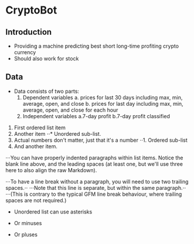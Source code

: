 # CryptoBot

<!-- ![Subway](./TehranSubway.PNG)   -->

## Introduction

* Providing a machine predicting best short long-time profiting crypto currency  
* Should also work for stock

## Data

* Data consists of two parts:
  1. Dependent variables
      a. prices for last 30 days including max, min, average, open, and close
      b. prices for last day including max, min, average, open, and close for each hour
  2. Independent variables
    a.7-day profit
    b.7-day profit classified

1. First ordered list item
2. Another item
⋅⋅* Unordered sub-list. 
1. Actual numbers don't matter, just that it's a number
⋅⋅1. Ordered sub-list
4. And another item.

⋅⋅⋅You can have properly indented paragraphs within list items. Notice the blank line above, and the leading spaces (at least one, but we'll use three here to also align the raw Markdown).

⋅⋅⋅To have a line break without a paragraph, you will need to use two trailing spaces.⋅⋅
⋅⋅⋅Note that this line is separate, but within the same paragraph.⋅⋅
⋅⋅⋅(This is contrary to the typical GFM line break behaviour, where trailing spaces are not required.)

* Unordered list can use asterisks
- Or minuses
+ Or pluses
